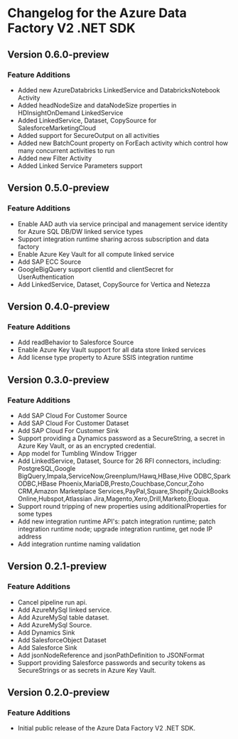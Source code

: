 # Changelog for the Azure Data Factory V2 .NET SDK

## Version 0.6.0-preview

### Feature Additions
  * Added new AzureDatabricks LinkedService and DatabricksNotebook Activity
  * Added headNodeSize and dataNodeSize properties in HDInsightOnDemand LinkedService
  * Added LinkedService, Dataset, CopySource for SalesforceMarketingCloud
  * Added support for SecureOutput on all activities 
  * Added new BatchCount property on ForEach activity which control how many concurrent activities to run
  * Added new Filter Activity
  * Added Linked Service Parameters support
  
## Version 0.5.0-preview

### Feature Additions
  * Enable AAD auth via service principal and management service identity for Azure SQL DB/DW linked service types
  * Support integration runtime sharing across subscription and data factory
  * Enable Azure Key Vault for all compute linked service
  * Add SAP ECC Source
  * GoogleBigQuery support clientId and clientSecret for UserAuthentication
  * Add LinkedService, Dataset, CopySource for Vertica and Netezza

## Version 0.4.0-preview

### Feature Additions
  * Add readBehavior to Salesforce Source
  * Enable Azure Key Vault support for all data store linked services
  * Add license type property to Azure SSIS integration runtime

## Version 0.3.0-preview

### Feature Additions
  * Add SAP Cloud For Customer Source
  * Add SAP Cloud For Customer Dataset
  * Add SAP Cloud For Customer Sink
  * Support providing a Dynamics password as a SecureString, a secret in Azure Key Vault, or as an encrypted credential.
  * App model for Tumbling Window Trigger
  * Add LinkedService, Dataset, Source for 26 RFI connectors, including: PostgreSQL,Google BigQuery,Impala,ServiceNow,Greenplum/Hawq,HBase,Hive ODBC,Spark ODBC,HBase Phoenix,MariaDB,Presto,Couchbase,Concur,Zoho CRM,Amazon Marketplace Services,PayPal,Square,Shopify,QuickBooks Online,Hubspot,Atlassian Jira,Magento,Xero,Drill,Marketo,Eloqua.
  * Support round tripping of new properties using additionalProperties for some types
  * Add new integration runtime API's: patch integration runtime; patch integration runtime node; upgrade integration runtime, get node IP address
  * Add integration runtime naming validation

## Version 0.2.1-preview

### Feature Additions
  * Cancel pipeline run api.
  * Add AzureMySql linked service.
  * Add AzureMySql table dataset.
  * Add AzureMySql Source.
  * Add Dynamics Sink
  * Add SalesforceObject Dataset
  * Add Salesforce Sink
  * Add jsonNodeReference and jsonPathDefinition to JSONFormat
  * Support providing Salesforce passwords and security tokens as SecureStrings or as secrets in Azure Key Vault.

## Version 0.2.0-preview

### Feature Additions
  * Initial public release of the Azure Data Factory V2 .NET SDK.
